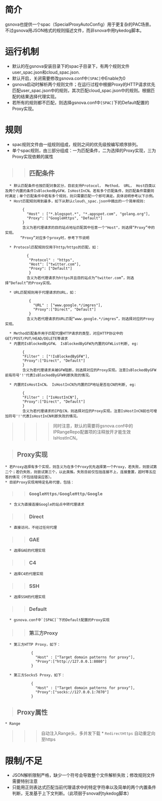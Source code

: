 # 简介 #

gsnova也提供一个spac（SpecialProxyAutoConfig）用于更复杂的PAC场景。不过gsnova用JSON格式的规则描述文件，而非snova中用tykedog脚本。


# 运行机制 #

  * 默认的在gsnova安装目录下的spac子目录下，有两个规则文件user\_spac.json和cloud\_spac.json.
  * 默认开启，关闭需要修改gsnova.conf中`[SPAC]`中Enable为0
  * gsnova启动时解析两个规则文件；在运行过程中根据Proxy的HTTP请求优先匹配user\_spac.json中的规则，其次匹配cloud\_spac.json中的规则。根据匹配的结果选择代理实现。
  * 若所有的规则都不匹配，则选择gsnova.conf中`[SPAC]`下的Default配置的Proxy实现。

# 规则 #
  * spac规则文件由一组规则组成，规则之间的优先级按编写顺序排列。
  * 单个spac规则，由三部分组成：一为匹配条件，二为选择的Proxy实现，三为Proxy实现依赖的属性
> > ## 匹配条件 ##
      * 默认匹配条件也按匹配对象区分，目前支持Protocol， Method， URL， Host四类以及两个内置的条件IsBlockedByGFW，IsHostInCN。若有多个匹配条件，则匹配条件需要同时满足；单个匹配条件中若有多个规则，则只需要匹配一个即可满足。具体说明参考以下示例。
      * Host匹配规则用到最多，如下从默认cloud\_spac.json中摘出的一个简单规则:
```
        {
          "Host" : ["*.blogspot.*", "*.appspot.com", "golang.org"],
          "Proxy": ["GoogleHttps", "Default"]
        }
        含义为若代理请求的目的站点地址匹配其中任意一个"Host"，则选择“Proxy”中的实现。
       “Proxy”对应多个proxy时，参考下节说明
```
      * Protocol匹配规则仅用于http/https的匹配，如：
```
          {
           "Protocol" : "https",
           "Host": ["twitter.com"],
           "Proxy": ["Default"]
           }
          含义为若代理请求为https并且目的站点为“twitter.com”，则选择“Default”的Proxy实现。 
```
      * URL匹配规则用于代理请求的URL，如：
```
           {
             "URL" : ["www.google.*/imgres"],
             "Proxy":["Direct", "Default"]
           }
          含义为若代理请求的URL匹配“www.google.*/imgres”，则选择对应的Proxy实现。 
```
      * Method匹配条件用于匹配代理HTTP请求的类型，对应HTTP协议中的GET/POST/PUT/HEAD/DELETE等请求
      * 内置的IsBlockedByGFW。 IsBlockedByGFW为内置的GFWList判断, eg:
```
        {
        "Filter" : ["!IsBlockedByGFW"],
        "Proxy":["Direct", "Default"]
        }
        含义为若代理请求未被GFW阻断，则选择对应的Proxy实现。注意IsBlockedByGFW前有符号'!'代表IsBlockedByGFW判断失败的情况。
```
      * 内置的IsHostInCN。 IsHostInCN为内置的IP地址是否在CN的判断, eg:
```
        {
        "Filter" : ["IsHostInCN"],
        "Proxy":["Direct", "Default"]
        }
        含义为若代理请求的IP在CN，则选择对应的Proxy实现。注意IsHostInCN前也可增加符号'!'代表IsHostInCN判断失败的情况。
```
> > > > 同时注意，默认的需要将gsnova.conf中的IPRangeRepo配置项的注释放开才能生效IsHostInCN。


> ## Proxy实现 ##
    * 若Proxy选择有多个实现，则含义为在多个Proxy优先选择第一个Proxy，若失败，则尝试第二个；若仍失败，则尝试第三个，以此类推。失败目前仅包括连接不上，连接重置，超时等五应答的情况（不包括错误应答）。
    * 目前Proxy实现用特定名称代替，包括：
> > ### `GoogleHttps/GoogleHttp/Google` ###
      * 含义为直接连接Google的站点中转代理请求
> > ### Direct ###
      * 直接访问，不经过任何代理
> > ### GAE ###
      * 选择GAE的代理实现
> > ### C4 ###
      * 选择C4的代理实现
> > ### SSH ###
      * 选择SSH的代理实现
> > ### Default ###
      * gsnova.conf中`[SPAC]`下的Default配置的Proxy实现
> > ### 第三方Proxy ###
      * 第三方HTTP Proxy，如下：
```
            {
              "Host" : ["Target domain patterns for proxy"],
              "Proxy":["http://127.0.0.1:8080"]
            }
```
      * 第三方Socks5 Proxy，如下：
```
            {
              "Host" : ["Target domain patterns for proxy"],
              "Proxy":["socks://127.0.0.1:7070"]
            }
```


> ## Proxy属性 ##
    * Range
> > > 自动注入Range头，多并发下载
    * `RedirectHttps`
> > > 自动重定向至https

# 限制/不足 #
  * JSON解析限制严格，缺少一个符号会导致整个文件解析失败；修改规则文件需要特别注意
  * 只能用正则表达式匹配当前代理请求中的特定字符串以及简单的两个内置条件判断，无发基于上下文判断。（此项弱于snova的tykedog脚本）